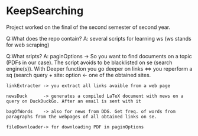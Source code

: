 # KeepSearching
Project worked on the final of the second semester of second year.

Q:What does the repo contain?
  A: several scripts for learning ws (ws stands for web scraping)

Q:What sripts?
  A: paginOptions -> So you want to find documents on a topic (PDFs in our case). 
                     The script avoids to be blacklisted on se (search engine(s)).
                     With Deeper function you go deeper on links <=> you reperform a sq (search query + site: option <- one of the obtained sites.
                     
    linkExtracter -> you extract all links avaible from a web page
    
    newsDuck      -> generates a compiled LaTeX document with news on a query on DuckDuckGo. After an email is sent with it
    
    bagOfWords    -> also for news from DDG. Get freq. of words from paragraphs from the webpages of all obtained links on se.
    
    fileDownloader-> for downloading PDF in paginOptions
